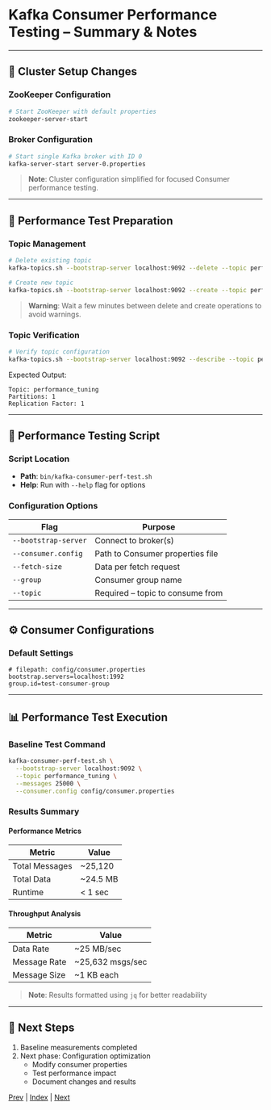 # Kafka Consumer Performance Testing – Summary & Notes

---

## 🔧 Cluster Setup Changes

### ZooKeeper Configuration
```bash
# Start ZooKeeper with default properties
zookeeper-server-start
```

### Broker Configuration
```bash
# Start single Kafka broker with ID 0
kafka-server-start server-0.properties
```

> **Note**: Cluster configuration simplified for focused Consumer performance testing.

---

## 🧪 Performance Test Preparation

### Topic Management
```bash
# Delete existing topic
kafka-topics.sh --bootstrap-server localhost:9092 --delete --topic performance_tuning

# Create new topic
kafka-topics.sh --bootstrap-server localhost:9092 --create --topic performance_tuning --partitions 1 --replication-factor 1
```

> **Warning**: Wait a few minutes between delete and create operations to avoid warnings.

### Topic Verification
```bash
# Verify topic configuration
kafka-topics.sh --bootstrap-server localhost:9092 --describe --topic performance_tuning
```

Expected Output:
```
Topic: performance_tuning
Partitions: 1
Replication Factor: 1
```

---

## 📜 Performance Testing Script

### Script Location
- **Path**: `bin/kafka-consumer-perf-test.sh`
- **Help**: Run with `--help` flag for options

### Configuration Options

| **Flag**              | **Purpose**                          |
|------------------------|--------------------------------------|
| `--bootstrap-server`   | Connect to broker(s)                |
| `--consumer.config`    | Path to Consumer properties file    |
| `--fetch-size`         | Data per fetch request              |
| `--group`              | Consumer group name                 |
| `--topic`              | Required – topic to consume from    |

---

## ⚙️ Consumer Configurations

### Default Settings
```properties
# filepath: config/consumer.properties
bootstrap.servers=localhost:1992
group.id=test-consumer-group
```

---

## 📊 Performance Test Execution

### Baseline Test Command
```bash
kafka-consumer-perf-test.sh \
  --bootstrap-server localhost:9092 \
  --topic performance_tuning \
  --messages 25000 \
  --consumer.config config/consumer.properties
```

### Results Summary

#### Performance Metrics
| Metric | Value |
|--------|--------|
| Total Messages | ~25,120 |
| Total Data | ~24.5 MB |
| Runtime | < 1 sec |

#### Throughput Analysis
| Metric | Value |
|--------|--------|
| Data Rate | ~25 MB/sec |
| Message Rate | ~25,632 msgs/sec |
| Message Size | ~1 KB each |

> **Note**: Results formatted using `jq` for better readability

---

## 🔄 Next Steps

1. Baseline measurements completed
2. Next phase: Configuration optimization
   - Modify consumer properties
   - Test performance impact
   - Document changes and results

[Prev](13.MessageSizeCountImpactOnProducer.md) | [Index](../INDEX.md) | [Next](15.KafkaConsumerFetchByteWaitTime.md)
